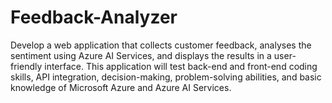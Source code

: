 # Feedback-Analyzer
 Develop a web application that collects customer feedback, analyses the sentiment using Azure AI Services, and displays the results in a user-friendly interface. This application will test back-end and front-end coding skills, API integration, decision-making, problem-solving abilities, and basic knowledge of Microsoft Azure and Azure AI Services.
